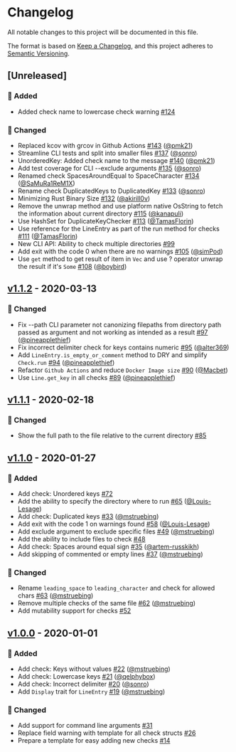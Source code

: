 # Changelog
All notable changes to this project will be documented in this file.

The format is based on [Keep a Changelog](https://keepachangelog.com/en/1.0.0),
and this project adheres to [Semantic Versioning](https://semver.org/spec/v2.0.0.html).

## [Unreleased]
### 🚀 Added
- Added check name to lowercase check warning [#124](https://github.com/mgrachev/dotenv-linter/pull/131)

### 🔧 Changed
- Replaced kcov with grcov in Github Actions [#143](https://github.com/mgrachev/dotenv-linter/pull/143) ([@pmk21](https://github.com/pmk21))
- Streamline CLI tests and split into smaller files [#137](https://github.com/mgrachev/dotenv-linter/pull/137) ([@sonro](https://github.com/sonro))
- UnorderedKey: Added check name to the message [#140](https://github.com/mgrachev/dotenv-linter/pull/140) ([@pmk21](https://github.com/pmk21))
- Add test coverage for CLI --exclude arguments [#135](https://github.com/mgrachev/dotenv-linter/pull/135) ([@sonro](https://github.com/sonro))
- Renamed check SpacesAroundEqual to SpaceCharacter [#134](https://github.com/mgrachev/dotenv-linter/pull/134) ([@SaMuRa1ReM1X](https://github.com/SaMuRa1ReM1X))
- Rename check DuplicatedKeys to DuplicatedKey [#133](https://github.com/mgrachev/dotenv-linter/pull/133) ([@sonro](https://github.com/sonro))
- Minimizing Rust Binary Size [#132](https://github.com/mgrachev/dotenv-linter/pull/132) ([@akirill0v](https://github.com/akirill0v))
- Remove the unwrap method and use platform native OsString to fetch the information about current directory [#115](https://github.com/mgrachev/dotenv-linter/pull/115) ([@kanapuli](https://github.com/kanapuli))
- Use HashSet for DuplicateKeyChecker [#113](https://github.com/mgrachev/dotenv-linter/pull/113) ([@TamasFlorin](https://github.com/TamasFlorin))
- Use reference for the LineEntry as part of the run method for checks [#111](https://github.com/mgrachev/dotenv-linter/pull/111) ([@TamasFlorin](https://github.com/TamasFlorin))
- New CLI API: Ability to check multiple directories [#99](https://github.com/mgrachev/dotenv-linter/pull/99)
- Add exit with the code 0 when there are no warnings [#105](https://github.com/mgrachev/dotenv-linter/pull/105) ([@simPod](https://github.com/simPod))
- Use `get` method to get result of item in `Vec` and use ? operator unwrap the result if it's `Some` [#108](https://github.com/mgrachev/dotenv-linter/pull/108) ([@boybird](https://github.com/boybird))

## [v1.1.2] - 2020-03-13
### 🔧 Changed
- Fix --path CLI parameter not canonizing filepaths from directory path passed as argument and not working as intended as a result [#97](https://github.com/mgrachev/dotenv-linter/pull/97) ([@pineapplethief](https://github.com/pineapplethief))
- Fix incorrect delimiter check for keys contains numeric [#95](https://github.com/mgrachev/dotenv-linter/pull/95) ([@alter369](https://github.com/alter369))
- Add `LineEntry.is_empty_or_comment` method to DRY and simplify `Check.run` [#94](https://github.com/mgrachev/dotenv-linter/pull/94) ([@pineapplethief](https://github.com/pineapplethief))
- Refactor `Github Actions` and reduce `Docker Image size` [#90](https://github.com/mgrachev/dotenv-linter/pull/90) ([@Macbet](https://github.com/Macbet))
- Use `Line.get_key` in all checks [#89](https://github.com/mgrachev/dotenv-linter/pull/89) ([@pineapplethief](https://github.com/pineapplethief))

## [v1.1.1] - 2020-02-18
### 🔧 Changed
- Show the full path to the file relative to the current directory [#85](https://github.com/mgrachev/dotenv-linter/pull/85)

## [v1.1.0] - 2020-01-27
### 🚀 Added
- Add check: Unordered keys [#72](https://github.com/mgrachev/dotenv-linter/pull/72)
- Add the ability to specify the directory where to run [#65](https://github.com/mgrachev/dotenv-linter/pull/65) ([@Louis-Lesage](https://github.com/Louis-Lesage))
- Add check: Duplicated keys [#33](https://github.com/mgrachev/dotenv-linter/pull/33) ([@mstruebing](https://github.com/mstruebing))
- Add exit with the code 1 on warnings found [#58](https://github.com/mgrachev/dotenv-linter/pull/58) ([@Louis-Lesage](https://github.com/Louis-Lesage))
- Add exclude argument to exclude specific files [#49](https://github.com/mgrachev/dotenv-linter/pull/49) ([@mstruebing](https://github.com/mstruebing))
- Add the ability to include files to check [#48](https://github.com/mgrachev/dotenv-linter/pull/48)
- Add check: Spaces around equal sign [#35](https://github.com/mgrachev/dotenv-linter/pull/35) ([@artem-russkikh](https://github.com/artem-russkikh))
- Add skipping of commented or empty lines [#37](https://github.com/mgrachev/dotenv-linter/pull/37) ([@mstruebing](https://github.com/mstruebing))

### 🔧 Changed
- Rename `leading_space` to `leading_character` and check for allowed chars [#63](https://github.com/mgrachev/dotenv-linter/pull/63) ([@mstruebing](https://github.com/mstruebing))
- Remove multiple checks of the same file [#62](https://github.com/mgrachev/dotenv-linter/pull/62) ([@mstruebing](https://github.com/mstruebing))
- Add mutability support for checks [#52](https://github.com/mgrachev/dotenv-linter/pull/52)

## [v1.0.0] - 2020-01-01
### 🚀 Added
- Add check: Keys without values [#22](https://github.com/mgrachev/dotenv-linter/pull/22) ([@mstruebing](https://github.com/mstruebing))
- Add check: Lowercase keys [#21](https://github.com/mgrachev/dotenv-linter/pull/21) ([@qelphybox](https://github.com/qelphybox))
- Add check: Incorrect delimiter [#20](https://github.com/mgrachev/dotenv-linter/pull/20) ([@sonro](https://github.com/sonro))
- Add `Display` trait for `LineEntry` [#19](https://github.com/mgrachev/dotenv-linter/pull/19) ([@mstruebing](https://github.com/mstruebing))

### 🔧 Changed
- Add support for command line arguments [#31](https://github.com/mgrachev/dotenv-linter/pull/31)
- Replace field warning with template for all check structs [#26](https://github.com/mgrachev/dotenv-linter/pull/26)
- Prepare a template for easy adding new checks [#14](https://github.com/mgrachev/dotenv-linter/pull/14)

[v1.1.2]: https://github.com/mgrachev/dotenv-linter/releases/tag/v1.1.2
[v1.1.1]: https://github.com/mgrachev/dotenv-linter/releases/tag/v1.1.1
[v1.1.0]: https://github.com/mgrachev/dotenv-linter/releases/tag/v1.1.0
[v1.0.0]: https://github.com/mgrachev/dotenv-linter/releases/tag/v1.0.0

